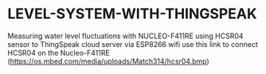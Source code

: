 # LEVEL-SYSTEM-WITH-THINGSPEAK
Measuring water level fluctuations with NUCLEO-F411RE using HCSR04 sensor to ThingSpeak cloud server  via ESP8266 wifi 
use this link to connect HCSR04 on the Nucleo-F411RE (https://os.mbed.com/media/uploads/Match314/hcsr04.bmp)

